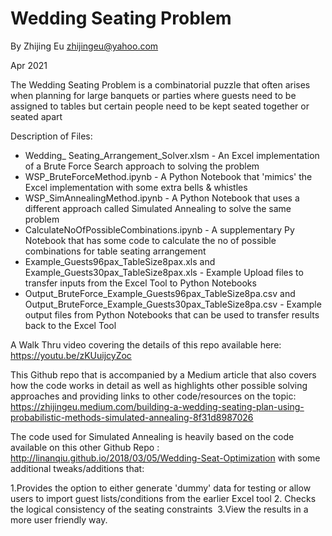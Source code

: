 Wedding Seating Problem
========================
By Zhijing Eu
zhijingeu@yahoo.com

Apr 2021

The Wedding Seating Problem is a combinatorial puzzle that often arises when planning for large
banquets or parties where guests need to be assigned to tables but certain people need to be kept 
seated together or seated apart

Description of Files: 
* Wedding_ Seating_Arrangement_Solver.xlsm - An Excel implementation of a Brute Force Search approach to solving the problem
* WSP_BruteForceMethod.ipynb - A Python Notebook that 'mimics' the Excel implementation with some extra bells & whistles
* WSP_SimAnnealingMethod.ipynb - A Python Notebook that uses a different approach called Simulated Annealing to solve the same problem
* CalculateNoOfPossibleCombinations.ipynb - A supplementary Py Notebook that has some code to calculate the no of possible combinations for table seating arrangement
* Example_Guests96pax_TableSize8pax.xls and Example_Guests30pax_TableSize8pax.xls - Example Upload files to transfer inputs from the Excel Tool to Python Notebooks
* Output_BruteForce_Example_Guests96pax_TableSize8pa.csv and Output_BruteForce_Example_Guests30pax_TableSize8pa.csv - Example output files from Python Notebooks that can be used to transfer results back to the Excel Tool

A Walk Thru video covering the details of this repo available here:
https://youtu.be/zKUuijcyZoc

This Github repo that is accompanied by a Medium article that also covers how the code works in detail as well as 
highlights other possible solving approaches and providing links to other code/resources on the topic:
https://zhijingeu.medium.com/building-a-wedding-seating-plan-using-probabilistic-methods-simulated-annealing-8f31d8987026

The code used for Simulated Annealing is heavily based on the code available on this other Github Repo :
http://linanqiu.github.io/2018/03/05/Wedding-Seat-Optimization
with some additional tweaks/additions that:

1.Provides the option to either generate 'dummy' data for testing or allow users to import guest lists/conditions from the earlier Excel tool
2. Checks the logical consistency of the seating constraints 
3.View the results in a more user friendly way.  
